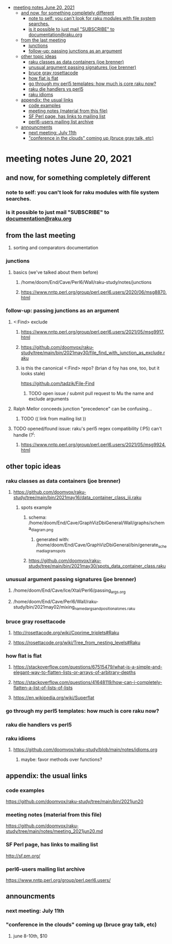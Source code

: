 - [meeting notes June 20, 2021](#orga1614b1)
  - [and now, for something completely different](#org6e27e79)
    - [note to self: you can't look for raku modules with file system searches.](#org097e513)
    - [is it possible to just mail "SUBSCRIBE" to documentation@raku.org](#org2ad3103)
  - [from the last meeting](#org3df202b)
    - [junctions](#org40200e9)
    - [follow-up: passing junctions as an argument](#org1065bd0)
  - [other topic ideas](#org130685e)
    - [raku classes as data containers (joe brenner)](#org1e065b4)
    - [unusual argument passing signatures (joe brenner)](#org24e91e8)
    - [bruce gray rosettacode](#org015e24c)
    - [how flat is flat](#org5ccc282)
    - [go through my perl5 templates: how much is core raku now?](#orgfec23d5)
    - [raku die handlers vs perl5](#orgd2ccf9d)
    - [raku idioms](#orgb6eaac9)
  - [appendix: the usual links](#orgaf8439f)
    - [code examples](#org93fd1c5)
    - [meeting notes (material from this file)](#org0eb3230)
    - [SF Perl page, has links to mailing list](#org6e30bbe)
    - [perl6-users mailing list archive](#org61f46b1)
  - [announcments](#orga90b82a)
    - [next meeting: July 11th](#orgeeff8ff)
    - ["conference in the clouds" coming up (bruce gray talk, etc)](#org89aa83b)


<a id="orga1614b1"></a>

# meeting notes June 20, 2021


<a id="org6e27e79"></a>

## and now, for something completely different


<a id="org097e513"></a>

### note to self: you can't look for raku modules with file system searches.


<a id="org2ad3103"></a>

### is it possible to just mail "SUBSCRIBE" to documentation@raku.org


<a id="org3df202b"></a>

## from the last meeting

1.  sorting and comparators documentation


<a id="org40200e9"></a>

### junctions

1.  basics (we've talked about them before)

    1.  /home/doom/End/Cave/Perl6/Wall/raku-study/notes/junctions
    
    2.  <https://www.nntp.perl.org/group/perl.perl6.users/2020/06/msg8870.html>


<a id="org1065bd0"></a>

### follow-up: passing junctions as an argument

1.  <:Find> exclude

    1.  <https://www.nntp.perl.org/group/perl.perl6.users/2021/05/msg9917.html>
    
    2.  <https://github.com/doomvox/raku-study/tree/main/bin/2021may30/file_find_with_junction_as_exclude.raku>
    
    3.  is this the canonical <:Find> repo?  (brian d foy has one, too, but it looks stale)
    
        <https://github.com/tadzik/File-Find>
        
        1.  TODO open issue / submit pull request to Mu the name and exclude arguments

2.  Ralph Mellor conceeds junction "precedence" can be confusing&#x2026;

    1.  TODO (( link from mailing list ))

3.  TODO opened/found issue: raku's perl5 regex compatibility (:P5) can't handle (?<sup>i</sup>:

    1.  <https://www.nntp.perl.org/group/perl.perl6.users/2021/05/msg9924.html>


<a id="org130685e"></a>

## other topic ideas


<a id="org1e065b4"></a>

### raku classes as data containers (joe brenner)

1.  <https://github.com/doomvox/raku-study/tree/main/bin/2021may16/data_container_class_iii.raku>

    1.  spots example
    
        1.  schema: /home/doom/End/Cave/GraphVizDbiGeneral/Wall/graphs/schema<sub>diagram.png</sub>
        
            1.  generated with: /home/doom/End/Cave/GraphVizDbiGeneral/bin/generate<sub>schema</sub><sub>diagram</sub><sub>spots</sub>
        
        2.  <https://github.com/doomvox/raku-study/tree/main/bin/2021may30/spots_data_container_class.raku>


<a id="org24e91e8"></a>

### unusual argument passing signatures (joe brenner)

1.  /home/doom/End/Cave/Ice/Xtal/Perl6/passing<sub>args.org</sub>

2.  /home/doom/End/Cave/Perl6/Wall/raku-study/bin/2021may02/mixing<sub>named</sub><sub>args</sub><sub>and</sub><sub>positional</sub><sub>ones.raku</sub>


<a id="org015e24c"></a>

### bruce gray rosettacode

1.  <http://rosettacode.org/wiki/Coprime_triplets#Raku>

2.  <https://rosettacode.org/wiki/Tree_from_nesting_levels#Raku>


<a id="org5ccc282"></a>

### how flat is flat

1.  <https://stackoverflow.com/questions/67515479/what-is-a-simple-and-elegant-way-to-flatten-lists-or-arrays-of-arbitrary-depths>

2.  <https://stackoverflow.com/questions/41648119/how-can-i-completely-flatten-a-list-of-lists-of-lists>

3.  <https://en.wikipedia.org/wiki/Superflat>


<a id="orgfec23d5"></a>

### go through my perl5 templates: how much is core raku now?


<a id="orgd2ccf9d"></a>

### raku die handlers vs perl5


<a id="orgb6eaac9"></a>

### raku idioms

1.  <https://github.com/doomvox/raku-study/blob/main/notes/idioms.org>

    1.  maybe: favor methods over functions?


<a id="orgaf8439f"></a>

## appendix: the usual links


<a id="org93fd1c5"></a>

### code examples

<https://github.com/doomvox/raku-study/tree/main/bin/2021jun20>


<a id="org0eb3230"></a>

### meeting notes (material from this file)

<https://github.com/doomvox/raku-study/tree/main/notes/meeting_2021jun20.md>


<a id="org6e30bbe"></a>

### SF Perl page, has links to mailing list

<http://sf.pm.org/>


<a id="org61f46b1"></a>

### perl6-users mailing list archive

<https://www.nntp.perl.org/group/perl.perl6.users/>


<a id="orga90b82a"></a>

## announcments


<a id="orgeeff8ff"></a>

### next meeting: July 11th


<a id="org89aa83b"></a>

### "conference in the clouds" coming up (bruce gray talk, etc)

1.  june 8-10th, $10
